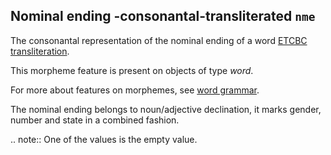 Nominal ending -consonantal-transliterated `nme`
---------------------------------------------------------------------------------------

The consonantal representation of the nominal ending of a word
[ETCBC transliteration](https://shebanq.ancient-data.org/shebanq/static/docs/ETCBC4-transcription.pdf).

This morpheme feature is present on objects of type *word*.

For more about features on morphemes, see [word grammar](wordgrammar).

The nominal ending belongs to noun/adjective declination, it marks gender, number and state in a combined fashion.

.. note::
    One of the values is the empty value.
